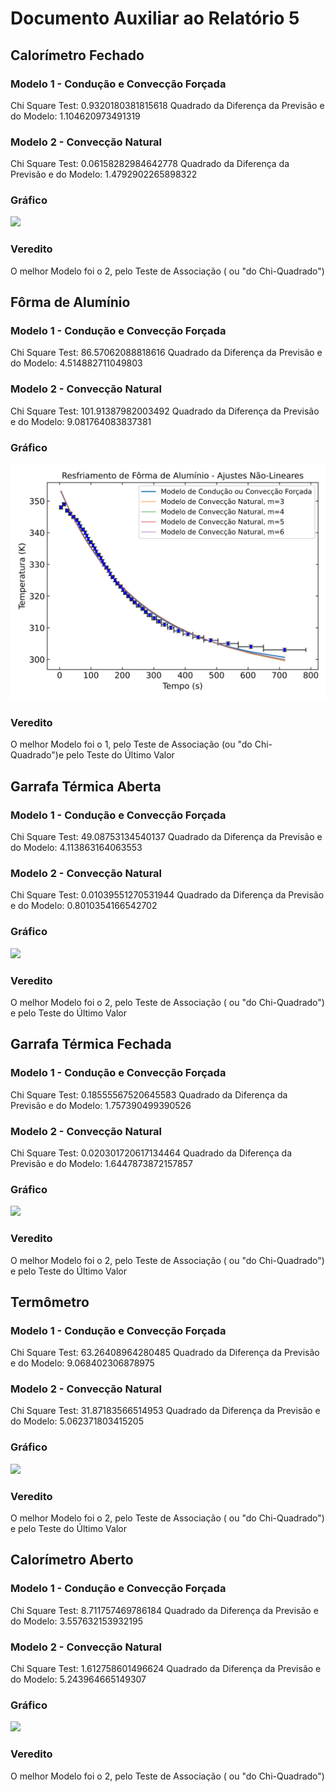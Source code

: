 # Documento Auxiliar ao Relatório 5


## Calorímetro Fechado 

### Modelo 1 - Condução e Convecção Forçada

Chi Square Test: 0.9320180381815618
Quadrado da Diferença da Previsão e do Modelo: 1.104620973491319

### Modelo 2 - Convecção Natural

Chi Square Test: 0.06158282984642778
Quadrado da Diferença da Previsão e do Modelo: 1.4792902265898322

### Gráfico

![](img/calorímetro_fechado_ajuste.png)

### Veredito

O melhor Modelo foi o 2, pelo Teste de Associação ( ou "do Chi-Quadrado")

## Fôrma de Alumínio 

### Modelo 1 - Condução e Convecção Forçada

Chi Square Test: 86.57062088818616
Quadrado da Diferença da Previsão e do Modelo: 4.514882711049803

### Modelo 2 - Convecção Natural

Chi Square Test: 101.91387982003492
Quadrado da Diferença da Previsão e do Modelo: 9.081764083837381

### Gráfico

![](img/fôrma_de_alumínio_ajuste.png)

### Veredito

O melhor Modelo foi o 1, pelo Teste de Associação (ou "do Chi-Quadrado")e pelo Teste do Último Valor

## Garrafa Térmica Aberta 

### Modelo 1 - Condução e Convecção Forçada

Chi Square Test: 49.08753134540137
Quadrado da Diferença da Previsão e do Modelo: 4.113863164063553

### Modelo 2 - Convecção Natural

Chi Square Test: 0.01039551270531944
Quadrado da Diferença da Previsão e do Modelo: 0.8010354166542702

### Gráfico

![](img/garrafa_térmica_aberta_ajuste.png)

### Veredito

O melhor Modelo foi o 2, pelo Teste de Associação ( ou "do Chi-Quadrado") e pelo Teste do Último Valor

## Garrafa Térmica Fechada 

### Modelo 1 - Condução e Convecção Forçada

Chi Square Test: 0.18555567520645583
Quadrado da Diferença da Previsão e do Modelo: 1.757390499390526

### Modelo 2 - Convecção Natural

Chi Square Test: 0.020301720617134464
Quadrado da Diferença da Previsão e do Modelo: 1.6447873872157857

### Gráfico

![](img/garrafa_térmica_fechada_ajuste.png)

### Veredito

O melhor Modelo foi o 2, pelo Teste de Associação ( ou "do Chi-Quadrado") e pelo Teste do Último Valor

## Termômetro 

### Modelo 1 - Condução e Convecção Forçada

Chi Square Test: 63.26408964280485
Quadrado da Diferença da Previsão e do Modelo: 9.068402306878975

### Modelo 2 - Convecção Natural

Chi Square Test: 31.87183566514953
Quadrado da Diferença da Previsão e do Modelo: 5.062371803415205

### Gráfico

![](img/termômetro_ajuste.png)

### Veredito

O melhor Modelo foi o 2, pelo Teste de Associação ( ou "do Chi-Quadrado") e pelo Teste do Último Valor

## Calorímetro Aberto 

### Modelo 1 - Condução e Convecção Forçada

Chi Square Test: 8.711757469786184
Quadrado da Diferença da Previsão e do Modelo: 3.557632153932195

### Modelo 2 - Convecção Natural

Chi Square Test: 1.612758601496624
Quadrado da Diferença da Previsão e do Modelo: 5.243964665149307

### Gráfico

![](img/calorímetro_aberto_ajuste.png)

### Veredito

O melhor Modelo foi o 2, pelo Teste de Associação ( ou "do Chi-Quadrado")
